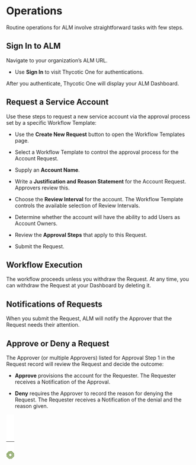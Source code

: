 ﻿[title]: # (Operations)
[tags]: # (Account Lifecycle Manager,ALM,)
[priority]: # (5500)

# Operations

Routine operations for ALM involve straightforward tasks with few steps.

## Sign In to ALM

Navigate to your organization’s ALM URL.

* Use **Sign In** to visit Thycotic One for authentications.

After you authenticate, Thycotic One will display your ALM Dashboard.

## Request a Service Account

Use these steps to request a new service account via the approval process set by a specific Workflow Template:

* Use the **Create New Request** button to open the Workflow Templates page.

* Select a Workflow Template to control the approval process for the Account Request.

* Supply an **Account Name**.

* Write a **Justification and Reason Statement** for the Account Request. Approvers review this.

* Choose the **Review Interval** for the account. The Workflow Template controls the available selection of Review Intervals.

* Determine whether the account will have the ability to add Users as Account Owners.

* Review the **Approval Steps** that apply to this Request.

* Submit the Request.

## Workflow Execution

The workflow proceeds unless you withdraw the Request. At any time, you can withdraw the Request at your Dashboard by deleting it.

## Notifications of Requests

When you submit the Request, ALM will notify the Approver that the Request needs their attention.

## Approve or Deny a Request

The Approver (or multiple Approvers) listed for Approval Step 1 in the Request record will review the Request and decide the outcome:

* **Approve** provisions the account for the Requester. The Requester receives a Notification of the Approval.

* **Deny** requires the Approver to record the reason for denying the Request. The Requester receives a Notification of the denial and the reason given.

![Article End](../alm-bug.png)

  

  

